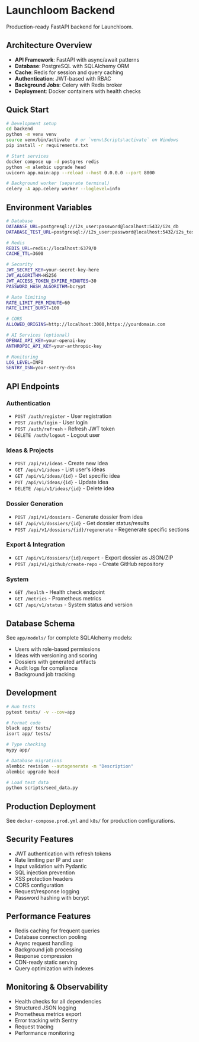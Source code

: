 # Launchloom Backend

Production-ready FastAPI backend for Launchloom.

## Architecture Overview

- **API Framework**: FastAPI with async/await patterns
- **Database**: PostgreSQL with SQLAlchemy ORM
- **Cache**: Redis for session and query caching
- **Authentication**: JWT-based with RBAC
- **Background Jobs**: Celery with Redis broker
- **Deployment**: Docker containers with health checks

## Quick Start

```bash
# Development setup
cd backend
python -m venv venv
source venv/bin/activate  # or `venv\Scripts\activate` on Windows
pip install -r requirements.txt

# Start services
docker compose up -d postgres redis
python -m alembic upgrade head
uvicorn app.main:app --reload --host 0.0.0.0 --port 8000

# Background worker (separate terminal)
celery -A app.celery worker --loglevel=info
```

## Environment Variables

```bash
# Database
DATABASE_URL=postgresql://i2s_user:password@localhost:5432/i2s_db
DATABASE_TEST_URL=postgresql://i2s_user:password@localhost:5432/i2s_test_db

# Redis
REDIS_URL=redis://localhost:6379/0
CACHE_TTL=3600

# Security
JWT_SECRET_KEY=your-secret-key-here
JWT_ALGORITHM=HS256
JWT_ACCESS_TOKEN_EXPIRE_MINUTES=30
PASSWORD_HASH_ALGORITHM=bcrypt

# Rate limiting
RATE_LIMIT_PER_MINUTE=60
RATE_LIMIT_BURST=100

# CORS
ALLOWED_ORIGINS=http://localhost:3000,https://yourdomain.com

# AI Services (optional)
OPENAI_API_KEY=your-openai-key
ANTHROPIC_API_KEY=your-anthropic-key

# Monitoring
LOG_LEVEL=INFO
SENTRY_DSN=your-sentry-dsn
```

## API Endpoints

### Authentication
- `POST /auth/register` - User registration
- `POST /auth/login` - User login
- `POST /auth/refresh` - Refresh JWT token
- `DELETE /auth/logout` - Logout user

### Ideas & Projects
- `POST /api/v1/ideas` - Create new idea
- `GET /api/v1/ideas` - List user's ideas
- `GET /api/v1/ideas/{id}` - Get specific idea
- `PUT /api/v1/ideas/{id}` - Update idea
- `DELETE /api/v1/ideas/{id}` - Delete idea

### Dossier Generation
- `POST /api/v1/dossiers` - Generate dossier from idea
- `GET /api/v1/dossiers/{id}` - Get dossier status/results
- `POST /api/v1/dossiers/{id}/regenerate` - Regenerate specific sections

### Export & Integration
- `GET /api/v1/dossiers/{id}/export` - Export dossier as JSON/ZIP
- `POST /api/v1/github/create-repo` - Create GitHub repository

### System
- `GET /health` - Health check endpoint
- `GET /metrics` - Prometheus metrics
- `GET /api/v1/status` - System status and version

## Database Schema

See `app/models/` for complete SQLAlchemy models:
- Users with role-based permissions
- Ideas with versioning and scoring
- Dossiers with generated artifacts
- Audit logs for compliance
- Background job tracking

## Development

```bash
# Run tests
pytest tests/ -v --cov=app

# Format code
black app/ tests/
isort app/ tests/

# Type checking
mypy app/

# Database migrations
alembic revision --autogenerate -m "Description"
alembic upgrade head

# Load test data
python scripts/seed_data.py
```

## Production Deployment

See `docker-compose.prod.yml` and `k8s/` for production configurations.

## Security Features

- JWT authentication with refresh tokens
- Rate limiting per IP and user
- Input validation with Pydantic
- SQL injection prevention
- XSS protection headers
- CORS configuration
- Request/response logging
- Password hashing with bcrypt

## Performance Features

- Redis caching for frequent queries
- Database connection pooling
- Async request handling
- Background job processing
- Response compression
- CDN-ready static serving
- Query optimization with indexes

## Monitoring & Observability

- Health checks for all dependencies
- Structured JSON logging
- Prometheus metrics export
- Error tracking with Sentry
- Request tracing
- Performance monitoring
